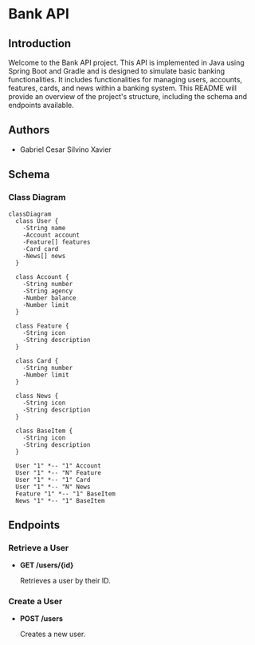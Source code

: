 # Bank API

## Introduction

Welcome to the Bank API project. This API is implemented in Java using Spring Boot and Gradle and is designed to simulate basic banking functionalities. It includes functionalities for managing users, accounts, features, cards, and news within a banking system. This README will provide an overview of the project's structure, including the schema and endpoints available.

## Authors

- Gabriel Cesar Silvino Xavier

## Schema

### Class Diagram

```mermaid
classDiagram
  class User {
    -String name
    -Account account
    -Feature[] features
    -Card card
    -News[] news
  }

  class Account {
    -String number
    -String agency
    -Number balance
    -Number limit
  }

  class Feature {
    -String icon
    -String description
  }

  class Card {
    -String number
    -Number limit
  }

  class News {
    -String icon
    -String description
  }

  class BaseItem {
    -String icon
    -String description
  }

  User "1" *-- "1" Account
  User "1" *-- "N" Feature
  User "1" *-- "1" Card
  User "1" *-- "N" News
  Feature "1" *-- "1" BaseItem
  News "1" *-- "1" BaseItem
```

## Endpoints

### Retrieve a User

- **GET /users/{id}**

  Retrieves a user by their ID.

### Create a User

- **POST /users**

  Creates a new user.
